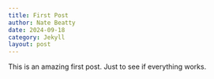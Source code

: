 ```yaml
---
title: First Post
author: Nate Beatty
date: 2024-09-18
category: Jekyll
layout: post
---
```


This is an amazing first post. Just to see if everything works.
